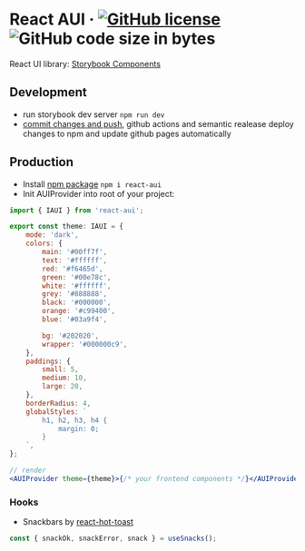 # React AUI &middot; [![GitHub license](https://img.shields.io/badge/license-MIT-blue.svg)](https://github.com/iZemil/react-aui/blob/master/LICENSE) ![GitHub code size in bytes](https://img.shields.io/github/languages/code-size/izemil/react-aui)

React UI library: [Storybook Components](https://izemil.github.io/react-aui/)

## Development

-   run storybook dev server `npm run dev`
-   [commit changes and push](https://semantic-release.gitbook.io/semantic-release/), github actions and semantic realease deploy changes to npm and update github pages automatically

## Production

-   Install [npm package](https://www.npmjs.com/package/react-aui) `npm i react-aui`
-   Init AUIProvider into root of your project:

```jsx
import { IAUI } from 'react-aui';

export const theme: IAUI = {
	mode: 'dark',
	colors: {
		main: '#00ff7f',
		text: '#ffffff',
		red: '#f6465d',
		green: '#00e78c',
		white: '#ffffff',
		grey: '#888888',
		black: '#000000',
		orange: '#c99400',
		blue: '#03a9f4',

		bg: '#202020',
		wrapper: '#000000c9',
	},
	paddings: {
		small: 5,
		medium: 10,
		large: 20,
	},
	borderRadius: 4,
	globalStyles: `
		h1, h2, h3, h4 {
			margin: 0;
		}
	`,
};

// render
<AUIProvider theme={theme}>{/* your frontend components */}</AUIProvider>;
```

### Hooks

-   Snackbars by [react-hot-toast](https://www.npmjs.com/package/react-hot-toast)

```jsx
const { snackOk, snackError, snack } = useSnacks();
```
